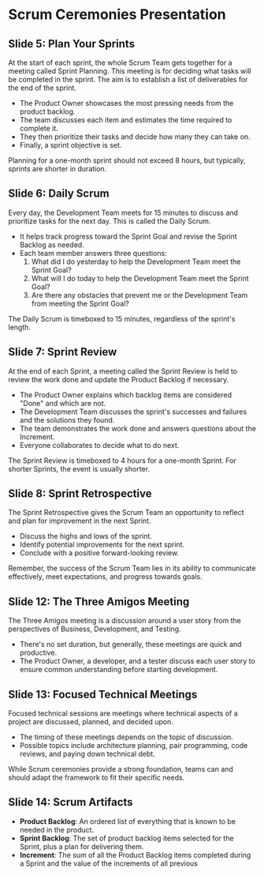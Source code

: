 # Scrum Ceremonies Presentation

## Slide 5: Plan Your Sprints

At the start of each sprint, the whole Scrum Team gets together for a meeting called Sprint Planning. This meeting is for deciding what tasks will be completed in the sprint. The aim is to establish a list of deliverables for the end of the sprint.

- The Product Owner showcases the most pressing needs from the product backlog. 
- The team discusses each item and estimates the time required to complete it.
- They then prioritize their tasks and decide how many they can take on. 
- Finally, a sprint objective is set. 

Planning for a one-month sprint should not exceed 8 hours, but typically, sprints are shorter in duration.

## Slide 6: Daily Scrum

Every day, the Development Team meets for 15 minutes to discuss and prioritize tasks for the next day. This is called the Daily Scrum. 

- It helps track progress toward the Sprint Goal and revise the Sprint Backlog as needed.
- Each team member answers three questions:
    1. What did I do yesterday to help the Development Team meet the Sprint Goal?
    2. What will I do today to help the Development Team meet the Sprint Goal?
    3. Are there any obstacles that prevent me or the Development Team from meeting the Sprint Goal?

The Daily Scrum is timeboxed to 15 minutes, regardless of the sprint's length.

## Slide 7: Sprint Review

At the end of each Sprint, a meeting called the Sprint Review is held to review the work done and update the Product Backlog if necessary.

- The Product Owner explains which backlog items are considered "Done" and which are not. 
- The Development Team discusses the sprint's successes and failures and the solutions they found. 
- The team demonstrates the work done and answers questions about the Increment. 
- Everyone collaborates to decide what to do next. 

The Sprint Review is timeboxed to 4 hours for a one-month Sprint. For shorter Sprints, the event is usually shorter.

## Slide 8: Sprint Retrospective

The Sprint Retrospective gives the Scrum Team an opportunity to reflect and plan for improvement in the next Sprint. 

- Discuss the highs and lows of the sprint.
- Identify potential improvements for the next sprint. 
- Conclude with a positive forward-looking review. 

Remember, the success of the Scrum Team lies in its ability to communicate effectively, meet expectations, and progress towards goals.

## Slide 12: The Three Amigos Meeting

The Three Amigos meeting is a discussion around a user story from the perspectives of Business, Development, and Testing.

- There's no set duration, but generally, these meetings are quick and productive. 
- The Product Owner, a developer, and a tester discuss each user story to ensure common understanding before starting development.

## Slide 13: Focused Technical Meetings

Focused technical sessions are meetings where technical aspects of a project are discussed, planned, and decided upon. 

- The timing of these meetings depends on the topic of discussion.
- Possible topics include architecture planning, pair programming, code reviews, and paying down technical debt. 

While Scrum ceremonies provide a strong foundation, teams can and should adapt the framework to fit their specific needs.

## Slide 14: Scrum Artifacts

- **Product Backlog**: An ordered list of everything that is known to be needed in the product.
- **Sprint Backlog**: The set of product backlog items selected for the Sprint, plus a plan for delivering them.
- **Increment**: The sum of all the Product Backlog items completed during a Sprint and the value of the increments of all previous
